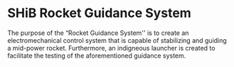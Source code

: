 # SHiB Rocket Guidance System
The purpose of the “Rocket Guidance System'' is to create an electromechanical control system that is capable of stabilizing and guiding a mid-power rocket. Furthermore, an indigneous launcher is created to facilitate the testing of the aforementioned guidance system.
